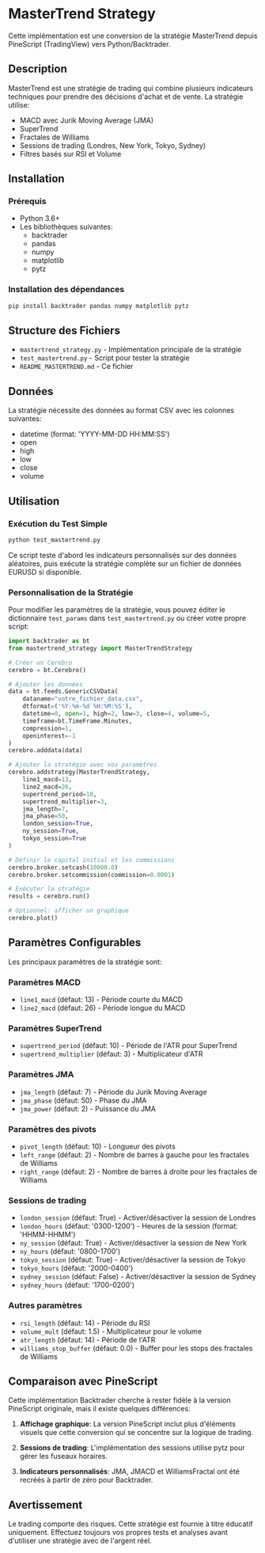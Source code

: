 # MasterTrend Strategy

Cette implémentation est une conversion de la stratégie MasterTrend depuis PineScript (TradingView) vers Python/Backtrader.

## Description

MasterTrend est une stratégie de trading qui combine plusieurs indicateurs techniques pour prendre des décisions d'achat et de vente. La stratégie utilise:

- MACD avec Jurik Moving Average (JMA)
- SuperTrend
- Fractales de Williams
- Sessions de trading (Londres, New York, Tokyo, Sydney)
- Filtres basés sur RSI et Volume

## Installation

### Prérequis
- Python 3.6+
- Les bibliothèques suivantes:
  - backtrader
  - pandas
  - numpy
  - matplotlib
  - pytz

### Installation des dépendances

```bash
pip install backtrader pandas numpy matplotlib pytz
```

## Structure des Fichiers

- `mastertrend_strategy.py` - Implémentation principale de la stratégie
- `test_mastertrend.py` - Script pour tester la stratégie
- `README_MASTERTREND.md` - Ce fichier

## Données

La stratégie nécessite des données au format CSV avec les colonnes suivantes:
- datetime (format: 'YYYY-MM-DD HH:MM:SS')
- open
- high
- low
- close
- volume

## Utilisation

### Exécution du Test Simple

```bash
python test_mastertrend.py
```

Ce script teste d'abord les indicateurs personnalisés sur des données aléatoires, puis exécute la stratégie complète sur un fichier de données EURUSD si disponible.

### Personnalisation de la Stratégie

Pour modifier les paramètres de la stratégie, vous pouvez éditer le dictionnaire `test_params` dans `test_mastertrend.py` ou créer votre propre script:

```python
import backtrader as bt
from mastertrend_strategy import MasterTrendStrategy

# Créer un Cerebro
cerebro = bt.Cerebro()

# Ajouter les données
data = bt.feeds.GenericCSVData(
    dataname="votre_fichier_data.csv",
    dtformat=('%Y-%m-%d %H:%M:%S'),
    datetime=0, open=1, high=2, low=3, close=4, volume=5,
    timeframe=bt.TimeFrame.Minutes,
    compression=1,
    openinterest=-1
)
cerebro.adddata(data)

# Ajouter la stratégie avec vos paramètres
cerebro.addstrategy(MasterTrendStrategy,
    line1_macd=13,
    line2_macd=26,
    supertrend_period=10,
    supertrend_multiplier=3,
    jma_length=7,
    jma_phase=50,
    london_session=True,
    ny_session=True,
    tokyo_session=True
)

# Définir le capital initial et les commissions
cerebro.broker.setcash(10000.0)
cerebro.broker.setcommission(commission=0.0001)

# Exécuter la stratégie
results = cerebro.run()

# Optionnel: afficher un graphique
cerebro.plot()
```

## Paramètres Configurables

Les principaux paramètres de la stratégie sont:

### Paramètres MACD
- `line1_macd` (défaut: 13) - Période courte du MACD
- `line2_macd` (défaut: 26) - Période longue du MACD

### Paramètres SuperTrend
- `supertrend_period` (défaut: 10) - Période de l'ATR pour SuperTrend
- `supertrend_multiplier` (défaut: 3) - Multiplicateur d'ATR

### Paramètres JMA
- `jma_length` (défaut: 7) - Période du Jurik Moving Average
- `jma_phase` (défaut: 50) - Phase du JMA
- `jma_power` (défaut: 2) - Puissance du JMA

### Paramètres des pivots
- `pivot_length` (défaut: 10) - Longueur des pivots
- `left_range` (défaut: 2) - Nombre de barres à gauche pour les fractales de Williams
- `right_range` (défaut: 2) - Nombre de barres à droite pour les fractales de Williams

### Sessions de trading
- `london_session` (défaut: True) - Activer/désactiver la session de Londres
- `london_hours` (défaut: '0300-1200') - Heures de la session (format: 'HHMM-HHMM')
- `ny_session` (défaut: True) - Activer/désactiver la session de New York
- `ny_hours` (défaut: '0800-1700')
- `tokyo_session` (défaut: True) - Activer/désactiver la session de Tokyo
- `tokyo_hours` (défaut: '2000-0400')
- `sydney_session` (défaut: False) - Activer/désactiver la session de Sydney
- `sydney_hours` (défaut: '1700-0200')

### Autres paramètres
- `rsi_length` (défaut: 14) - Période du RSI
- `volume_mult` (défaut: 1.5) - Multiplicateur pour le volume
- `atr_length` (défaut: 14) - Période de l'ATR
- `williams_stop_buffer` (défaut: 0.0) - Buffer pour les stops des fractales de Williams

## Comparaison avec PineScript

Cette implémentation Backtrader cherche à rester fidèle à la version PineScript originale, mais il existe quelques différences:

1. **Affichage graphique**: La version PineScript inclut plus d'éléments visuels que cette conversion qui se concentre sur la logique de trading.

2. **Sessions de trading**: L'implémentation des sessions utilise pytz pour gérer les fuseaux horaires.

3. **Indicateurs personnalisés**: JMA, JMACD et WilliamsFractal ont été recréés à partir de zéro pour Backtrader.

## Avertissement

Le trading comporte des risques. Cette stratégie est fournie à titre éducatif uniquement. Effectuez toujours vos propres tests et analyses avant d'utiliser une stratégie avec de l'argent réel. 